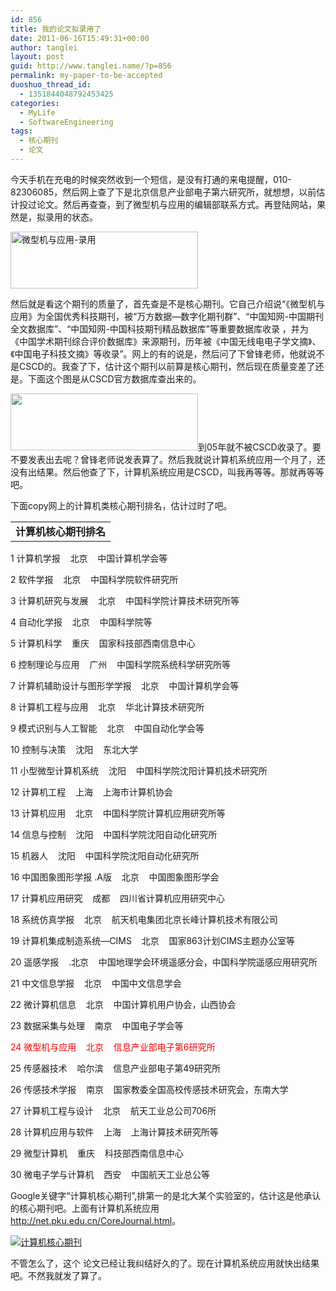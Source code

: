```yaml
---
id: 856
title: 我的论文拟录用了
date: 2011-06-16T15:49:31+00:00
author: tanglei
layout: post
guid: http://www.tanglei.name/?p=856
permalink: my-paper-to-be-accepted
duoshuo_thread_id:
  - 1351844048792453425
categories:
  - MyLife
  - SoftwareEngineering
tags:
  - 核心期刊
  - 论文
---
```

今天手机在充电的时候突然收到一个短信，是没有打通的来电提醒，010-82306085，然后网上查了下是北京信息产业部电子第六研究所，就想想，以前估计投过论文。然后再查查，到了微型机与应用的编辑部联系方式。再登陆网站，果然是，拟录用的状态。

[<img class="aligncenter size-medium wp-image-857" title="micro-computer-and-its-applications-luyong" src="http://www.tanglei.name/wp-content/uploads/2011/06/micro-computer-and-its-applications-luyong-300x91.jpg" alt="微型机与应用-录用" width="300" height="91" />](http://www.tanglei.name/wp-content/uploads/2011/06/micro-computer-and-its-applications-luyong.jpg)

然后就是看这个期刊的质量了，首先查是不是核心期刊。它自己介绍说“《微型机与应用》为全国优秀科技期刊，被“万方数据—数字化期刊群”、“中国知网-中国期刊全文数据库”、“中国知网-中国科技期刊精品数据库”等重要数据库收录 ，并为《中国学术期刊综合评价数据库》来源期刊，历年被《中国无线电电子学文摘》、《中国电子科技文摘》等收录”。网上的有的说是，然后问了下曾锋老师，他就说不是CSCD的。我查了下，估计这个期刊以前算是核心期刊，然后现在质量变差了还是。下面这个图是从CSCD官方数据库查出来的。

[<img class="aligncenter size-medium wp-image-858" title="CSCD-微型机与应用" src="http://www.tanglei.name/wp-content/uploads/2011/06/CSCD-微型机与应用-300x91.jpg" alt="" width="300" height="91" />](http://www.tanglei.name/wp-content/uploads/2011/06/CSCD-微型机与应用.jpg)到05年就不被CSCD收录了。要不要发表出去呢？曾锋老师说发表算了。然后我就说计算机系统应用一个月了，还没有出结果。然后他查了下，计算机系统应用是CSCD，叫我再等等。那就再等等吧。

下面copy网上的计算机类核心期刊排名，估计过时了吧。

<table border="0" cellspacing="0" cellpadding="0" width="100%">
  <tr>
    <td>
      <strong>计算机核心期刊排名</strong>
    </td>
  </tr>
</table>

1 计算机学报    北京    中国计算机学会等

<div>
  <p>
    2 软件学报    北京    中国科学院软件研究所
  </p>
  
  <p>
    3 计算机研究与发展    北京    中国科学院计算技术研究所等
  </p>
  
  <p>
    4 自动化学报    北京    中国科学院等
  </p>
  
  <p>
    5 计算机科学    重庆    国家科技部西南信息中心
  </p>
  
  <p>
    6 控制理论与应用    广州    中国科学院系统科学研究所等
  </p>
  
  <p>
    7 计算机辅助设计与图形学学报    北京    中国计算机学会等
  </p>
  
  <p>
    8 计算机工程与应用    北京    华北计算技术研究所
  </p>
  
  <p>
    9 模式识别与人工智能    北京    中国自动化学会等
  </p>
  
  <p>
    10 控制与决策    沈阳    东北大学
  </p>
  
  <p>
    11 小型微型计算机系统    沈阳    中国科学院沈阳计算机技术研究所
  </p>
  
  <p>
    12 计算机工程    上海    上海市计算机协会
  </p>
  
  <p>
    13 计算机应用    北京    中国科学院计算机应用研究所等
  </p>
  
  <p>
    14 信息与控制    沈阳    中国科学院沈阳自动化研究所
  </p>
  
  <p>
    15 机器人    沈阳    中国科学院沈阳自动化研究所
  </p>
  
  <p>
    16 中国图象图形学报 .A版    北京    中国图象图形学会
  </p>
  
  <p>
    17 计算机应用研究    成都    四川省计算机应用研究中心
  </p>
  
  <p>
    18 系统仿真学报    北京    航天机电集团北京长峰计算机技术有限公司
  </p>
  
  <p>
    19 计算机集成制造系统—CIMS    北京    国家863计划CIMS主题办公室等
  </p>
  
  <p>
    20 遥感学报    .北京    中国地理学会环境遥感分会，中国科学院遥感应用研究所
  </p>
  
  <p>
    21 中文信息学报    北京    中国中文信息学会
  </p>
  
  <p>
    22 微计算机信息    北京    中国计算机用户协会，山西协会
  </p>
  
  <p>
    23 数据采集与处理    南京    中国电子学会等
  </p>
  
  <p>
    <span style="color: #ff0000;">24 微型机与应用    北京    信息产业部电子第6研究所</span>
  </p>
  
  <p>
    25 传感器技术    哈尔滨    信息产业部电子第49研究所
  </p>
  
  <p>
    26 传感技术学报    南京    国家教委全国高校传感技术研究会，东南大学
  </p>
  
  <p>
    27 计算机工程与设计    北京    航天工业总公司706所
  </p>
  
  <p>
    28 计算机应用与软件    上海    上海计算技术研究所等
  </p>
  
  <p>
    29 微型计算机    重庆    科技部西南信息中心
  </p>
  
  <p>
    30 微电子学与计算机    西安    中国航天工业总公等
  </p>
</div>

Google关键字“计算机核心期刊”,排第一的是北大某个实验室的，估计这是他承认的核心期刊吧。上面有计算机系统应用<http://net.pku.edu.cn/CoreJournal.html>。
  
<a href="http://s1123.photobucket.com/albums/l549/tl3shi/?action=view&current=QQ201111172006481.jpg" target="_blank"><img src="http://i1123.photobucket.com/albums/l549/tl3shi/QQ201111172006481.jpg" border="0" alt="&#35745;&#31639;&#26426;&#26680;&#24515;&#26399;&#21002;" /></a>

不管怎么了，这个 论文已经让我纠结好久的了。现在计算机系统应用就快出结果吧。不然我就发了算了。
